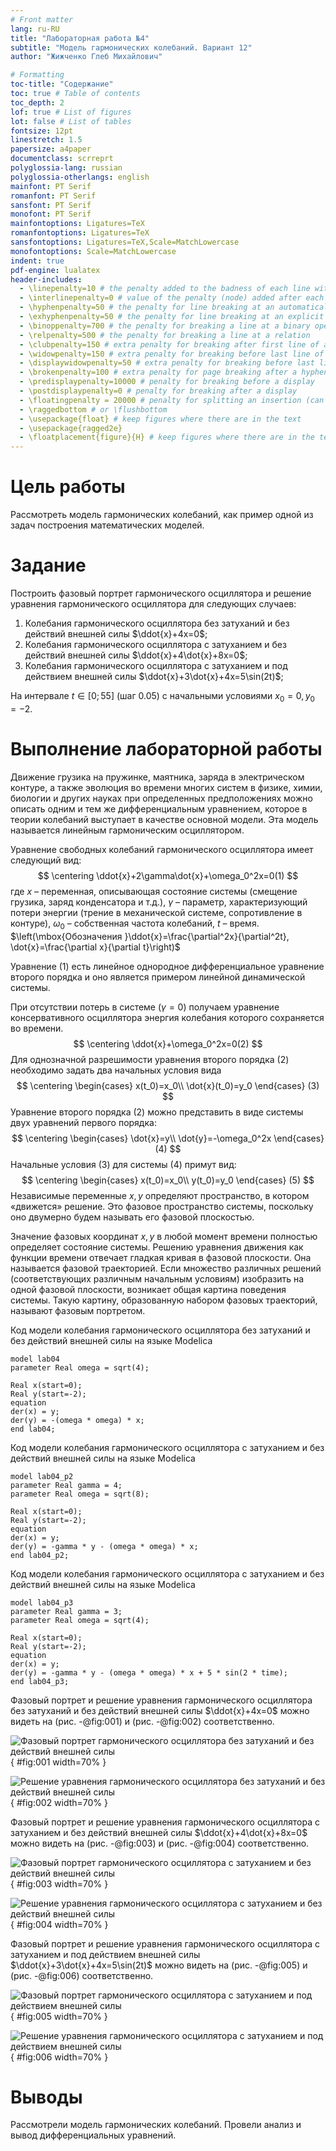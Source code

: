 ```yaml
---
# Front matter
lang: ru-RU
title: "Лабораторная работа №4"
subtitle: "Модель гармонических колебаний. Вариант 12"
author: "Жижченко Глеб Михайлович"

# Formatting
toc-title: "Содержание"
toc: true # Table of contents
toc_depth: 2
lof: true # List of figures
lot: false # List of tables
fontsize: 12pt
linestretch: 1.5
papersize: a4paper
documentclass: scrreprt
polyglossia-lang: russian
polyglossia-otherlangs: english
mainfont: PT Serif
romanfont: PT Serif
sansfont: PT Serif
monofont: PT Serif
mainfontoptions: Ligatures=TeX
romanfontoptions: Ligatures=TeX
sansfontoptions: Ligatures=TeX,Scale=MatchLowercase
monofontoptions: Scale=MatchLowercase
indent: true
pdf-engine: lualatex
header-includes:
  - \linepenalty=10 # the penalty added to the badness of each line within a paragraph (no associated penalty node) Increasing the value makes tex try to have fewer lines in the paragraph.
  - \interlinepenalty=0 # value of the penalty (node) added after each line of a paragraph.
  - \hyphenpenalty=50 # the penalty for line breaking at an automatically inserted hyphen
  - \exhyphenpenalty=50 # the penalty for line breaking at an explicit hyphen
  - \binoppenalty=700 # the penalty for breaking a line at a binary operator
  - \relpenalty=500 # the penalty for breaking a line at a relation
  - \clubpenalty=150 # extra penalty for breaking after first line of a paragraph
  - \widowpenalty=150 # extra penalty for breaking before last line of a paragraph
  - \displaywidowpenalty=50 # extra penalty for breaking before last line before a display math
  - \brokenpenalty=100 # extra penalty for page breaking after a hyphenated line
  - \predisplaypenalty=10000 # penalty for breaking before a display
  - \postdisplaypenalty=0 # penalty for breaking after a display
  - \floatingpenalty = 20000 # penalty for splitting an insertion (can only be split footnote in standard LaTeX)
  - \raggedbottom # or \flushbottom
  - \usepackage{float} # keep figures where there are in the text
  - \usepackage{ragged2e}
  - \floatplacement{figure}{H} # keep figures where there are in the text
---
```


# Цель работы

Рассмотреть модель гармонических колебаний, как пример одной из задач построения математических моделей.

# Задание

Построить фазовый портрет гармонического осциллятора и решение уравнения гармонического осциллятора для следующих случаев:

1. Колебания гармонического осциллятора без затуханий и без действий внешней силы $\ddot{x}+4x=0$;
2. Колебания гармонического осциллятора c затуханием и без действий внешней силы $\ddot{x}+4\dot{x}+8x=0$;
3. Колебания гармонического осциллятора c затуханием и под действием внешней силы $\ddot{x}+3\dot{x}+4x=5\sin(2t)$;

На интервале $t\in[0; 55]$ (шаг $0.05$) с начальными условиями $x_0=0, y_0=-2$.

# Выполнение лабораторной работы

Движение грузика на пружинке, маятника, заряда в электрическом контуре, а также эволюция во времени многих систем в физике, химии, биологии и других науках при определенных предположениях можно описать одним и тем же дифференциальным уравнением, которое в теории колебаний выступает в качестве основной модели. Эта модель называется линейным гармоническим осциллятором.

Уравнение свободных колебаний гармонического осциллятора имеет следующий вид:
$$
\centering
\ddot{x}+2\gamma\dot{x}+\omega_0^2x=0(1)
$$
где $x$ – переменная, описывающая состояние системы (смещение грузика, заряд конденсатора и т.д.), 
$\gamma$ – параметр, характеризующий потери энергии (трение в механической системе, сопротивление в контуре),
$\omega_0$ – собственная частота колебаний, $t$ – время. $\left(\mbox{Обозначения }\ddot{x}=\frac{\partial^2x}{\partial^2t}, \dot{x}=\frac{\partial x}{\partial t}\right)$

Уравнение $(1)$ есть линейное однородное дифференциальное уравнение второго порядка и оно является примером линейной динамической системы.

При отсутствии потерь в системе $\left(\gamma=0\right)$ получаем
уравнение консервативного осциллятора энергия колебания которого сохраняется во времени.
$$
\centering
\ddot{x}+\omega_0^2x=0(2)
$$
Для однозначной разрешимости уравнения второго порядка $(2)$ необходимо
задать два начальных условия вида
$$
\centering
\begin{cases}
x(t_0)=x_0\\
\dot{x}(t_0)=y_0
\end{cases}
(3)
$$
Уравнение второго порядка $(2)$ можно представить в виде системы двух
уравнений первого порядка:
$$
\centering
\begin{cases}
\dot{x}=y\\
\dot{y}=-\omega_0^2x
\end{cases}
(4)
$$
Начальные условия $(3)$ для системы $(4)$ примут вид:
$$
\centering
\begin{cases}
x(t_0)=x_0\\
y(t_0)=y_0
\end{cases}
(5)
$$
Независимые переменные $x, y$ определяют пространство, в котором
«движется» решение. Это фазовое пространство системы, поскольку оно двумерно 
будем называть его фазовой плоскостью.

Значение фазовых координат $x, y$ в любой момент времени полностью
определяет состояние системы. Решению уравнения движения как функции
времени отвечает гладкая кривая в фазовой плоскости. Она называется фазовой
траекторией. Если множество различных решений (соответствующих различным 
начальным условиям) изобразить на одной фазовой плоскости, возникает общая
картина поведения системы. Такую картину, образованную набором фазовых
траекторий, называют фазовым портретом.

Код модели колебания гармонического осциллятора без затуханий и без действий внешней силы на языке Modelica
```Modelica
model lab04
parameter Real omega = sqrt(4);

Real x(start=0);
Real y(start=-2);
equation
der(x) = y;
der(y) = -(omega * omega) * x;
end lab04;
```

Код модели колебания гармонического осциллятора c затуханием и без действий внешней силы на языке Modelica
```Modelica
model lab04_p2
parameter Real gamma = 4;
parameter Real omega = sqrt(8);

Real x(start=0);
Real y(start=-2);
equation
der(x) = y;
der(y) = -gamma * y - (omega * omega) * x;
end lab04_p2;
```

Код модели колебания гармонического осциллятора c затуханием и без действий внешней силы на языке Modelica
```Modelica
model lab04_p3
parameter Real gamma = 3;
parameter Real omega = sqrt(4);

Real x(start=0);
Real y(start=-2);
equation
der(x) = y;
der(y) = -gamma * y - (omega * omega) * x + 5 * sin(2 * time);
end lab04_p3;
```

Фазовый портрет и решение уравнения гармонического осциллятора без затуханий и без действий внешней силы $\ddot{x}+4x=0$ можно видеть на (рис. -@fig:001) и (рис. -@fig:002) соответственно.

![Фазовый портрет гармонического осциллятора без затуханий и без действий внешней силы](../image/fig1.png){ #fig:001 width=70% }

![Решение уравнения гармонического осциллятора без затуханий и без действий внешней силы](../image/fig2.png){ #fig:002 width=70% }

Фазовый портрет и решение уравнения гармонического осциллятора c затуханием и без действий внешней силы $\ddot{x}+4\dot{x}+8x=0$ можно видеть на (рис. -@fig:003) и (рис. -@fig:004) соответственно.

![Фазовый портрет гармонического осциллятора c затуханием и без действий внешней силы](../image/fig3.png){ #fig:003 width=70% }

![Решение уравнения гармонического осциллятора c затуханием и без действий внешней силы](../image/fig4.png){ #fig:004 width=70% }

Фазовый портрет и решение уравнения гармонического осциллятора c затуханием и под действием внешней силы $\ddot{x}+3\dot{x}+4x=5\sin(2t)$ можно видеть на (рис. -@fig:005) и (рис. -@fig:006) соответственно.

![Фазовый портрет гармонического осциллятора c затуханием и под действием внешней силы](../image/fig5.png){ #fig:005 width=70% }

![Решение уравнения гармонического осциллятора c затуханием и под действием внешней силы](../image/fig6.png){ #fig:006 width=70% }

# Выводы

Рассмотрели модель гармонических колебаний. Провели анализ и вывод дифференциальных уравнений.
